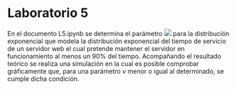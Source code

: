 # Laboratorio 5

En el documento L5.ipynb se determina el parámetro <img src="https://render.githubusercontent.com/render/math?math=e^{i \pi} = -1"> para la distribución exponencial que modela la distribución exponencial del tiempo de servicio de un servidor web el cual pretende mantener el servidor en funcionamiento al menos un 90% del tiempo. Acompañando el resultado teórico se realiza una simulación en la cual es posible comprobar gráficamente que, para una parámetro $\nu$ menor o igual al determinado, se cumple dicha condición.
